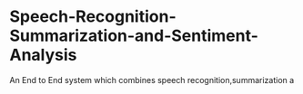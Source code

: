 # Speech-Recognition-Summarization-and-Sentiment-Analysis
An End to End system which combines speech recognition,summarization a
